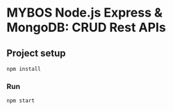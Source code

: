 # MYBOS Node.js Express & MongoDB: CRUD Rest APIs

## Project setup
```
npm install
```

### Run
```
npm start
```
